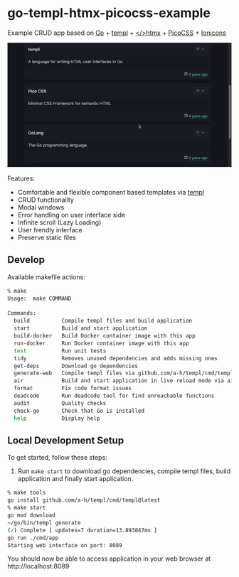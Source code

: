 # go-templ-htmx-picocss-example

Example CRUD app based on [Go](https://github.com/golang/go) + [templ](https://github.com/a-h/templ) + [</>htmx](https://github.com/bigskysoftware/htmx) + [PicoCSS](https://github.com/picocss/pico) + [Ionicons](https://github.com/ionic-team/ionicons)


![demo](demo.gif)

Features:
- Comfortable and flexible component based templates via [templ](https://github.com/a-h/templ)
- CRUD functionality
- Modal windows
- Error handling on user interface side
- Infinite scroll (Lazy Loading)
- User frendly interface
- Preserve static files

## Develop

Available makefile actions:
```sh
% make
Usage:  make COMMAND

Commands:
  build          Compile templ files and build application
  start          Build and start application
  build-docker   Build Docker container image with this app
  run-docker     Run Docker container image with this app
  test           Run unit tests
  tidy           Removes unused dependencies and adds missing ones
  get-deps       Download go dependencies
  generate-web   Compile templ files via github.com/a-h/templ/cmd/templ
  air            Build and start application in live reload mode via air
  format         Fix code format issues
  deadcode       Run deadcode tool for find unreachable functions
  audit          Quality checks
  check-go       Check that Go is installed
  help           Display help
```

## Local Development Setup

To get started, follow these steps:

1) Run `make start` to download go dependencies, compile templ files, build application and finally start application.
```sh
% make tools
go install github.com/a-h/templ/cmd/templ@latest
% make start
go mod download
~/go/bin/templ generate
(✓) Complete [ updates=7 duration=13.893847ms ]
go run ./cmd/app
Starting web interface on port: 8089
```

You should now be able to access application in your web browser at http://localhost:8089
